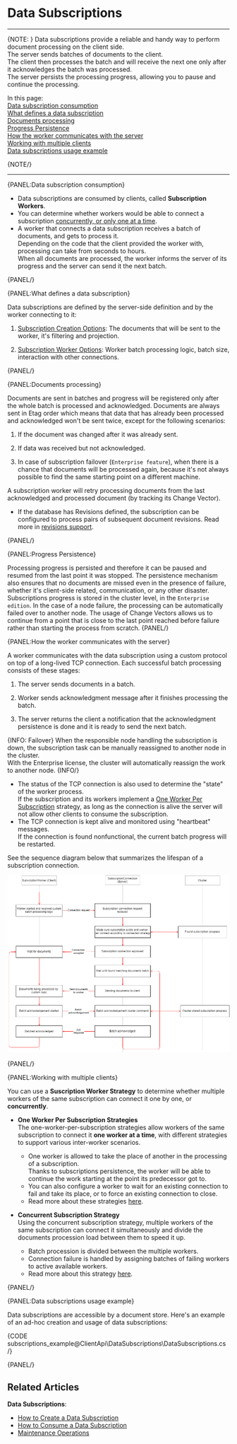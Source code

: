 ﻿# Data Subscriptions

---

{NOTE: }
Data subscriptions provide a reliable and handy way to perform document processing on the client side.  
The server sends batches of documents to the client.  
The client then processes the batch and will receive the next one only after it acknowledges the batch was processed.  
The server persists the processing progress, allowing you to pause and continue the processing.  

In this page:  
[Data subscription consumption](../../client-api/data-subscriptions/what-are-data-subscriptions#data-subscription-consumption)  
[What defines a data subscription](../../client-api/data-subscriptions/what-are-data-subscriptions#what-defines-a-data-subscription)  
[Documents processing](../../client-api/data-subscriptions/what-are-data-subscriptions#documents-processing)  
[Progress Persistence](../../client-api/data-subscriptions/what-are-data-subscriptions#progress-persistence)  
[How the worker communicates with the server](../../client-api/data-subscriptions/what-are-data-subscriptions#how-the-worker-communicates-with-the-server)  
[Working with multiple clients](../../client-api/data-subscriptions/what-are-data-subscriptions#working-with-multiple-clients)  
[Data subscriptions usage example](../../client-api/data-subscriptions/what-are-data-subscriptions#data-subscriptions-usage-example)  


{NOTE/}

---

{PANEL:Data subscription consumption}

* Data subscriptions are consumed by clients, called **Subscription Workers**.  
* You can determine whether workers would be able to connect a subscription 
  [concurrently, or only one at a time](../../client-api/data-subscriptions/consumption/how-to-consume-data-subscription#worker-interplay).  
* A worker that connects a data subscription receives a batch of documents, and gets to process it.  
  Depending on the code that the client provided the worker with, processing can take from seconds to hours.  
  When all documents are processed, the worker informs the server of its progress and the server can send it the next batch.  

{PANEL/}

{PANEL:What defines a data subscription}

Data subscriptions are defined by the server-side definition and by the worker connecting to it:

1. [Subscription Creation Options](../../client-api/data-subscriptions/creation/api-overview#subscriptioncreationoptions): The documents that will be sent to the worker, it's filtering and projection.

2. [Subscription Worker Options](../../client-api/data-subscriptions/consumption/api-overview#subscriptionworkeroptions): Worker batch processing logic, batch size, interaction with other connections.

{PANEL/}

{PANEL:Documents processing}

Documents are sent in batches and progress will be registered only after the whole batch is processed and acknowledged. 
Documents are always sent in Etag order which means that data that has already been processed and acknowledged won't be sent twice, except for the following scenarios:

1. If the document was changed after it was already sent.

2. If data was received but not acknowledged.

3. In case of subscription failover (`Enterprise feature`), when there is a chance that documents will be processed again, because it's not always possible to find the same starting point on a different machine.

A subscription worker will retry processing documents from the last acknowledged and processed document (by tracking its Change Vector).

* If the database has Revisions defined, the subscription can be configured to process pairs of subsequent document revisions. Read more in [revisions support](../../client-api/data-subscriptions/advanced-topics/subscription-with-revisioning).

{PANEL/}

{PANEL:Progress Persistence}

Processing progress is persisted and therefore it can be paused and resumed from the last point it was stopped. 
The persistence mechanism also ensures that no documents are missed even in the presence of failure, whether it's client-side related, communication, or any other disaster. 
Subscriptions progress is stored in the cluster level, in the `Enterprise edition`. In the case of a node failure, the processing can be automatically failed over to another node.
The usage of Change Vectors allows us to continue from a point that is close to the last point reached before failure rather than starting the process from scratch.
{PANEL/}

{PANEL:How the worker communicates with the server}

A worker communicates with the data subscription using a custom protocol on top of a long-lived TCP connection. Each successful batch processing consists of these stages:

1. The server sends documents in a batch.

2. Worker sends acknowledgment message after it finishes processing the batch.

3. The server returns the client a notification that the acknowledgment persistence is done and it is ready to send the next batch.

{INFO: Failover}
When the responsible node handling the subscription is down, the subscription task can be manually reassigned to another node in the cluster.  
With the Enterprise license, the cluster will automatically reassign the work to another node.
{INFO/}

* The status of the TCP connection is also used to determine the "state" of the worker process.  
  If the subscription and its workers implement a 
  [One Worker Per Subscription](../../client-api/data-subscriptions/consumption/how-to-consume-data-subscription#worker-interplay) 
  strategy, as long as the connection is alive the server will not allow 
  other clients to consume the subscription. 
* The TCP connection is kept alive and monitored using "heartbeat" messages.  
  If the connection is found nonfunctional, the current batch progress will be restarted.

See the sequence diagram below that summarizes the lifespan of a subscription connection.

![Subscription document processing](images/SubscriptionsDocumentProcessing.png)

{PANEL/}

{PANEL:Working with multiple clients}

You can use a **Suscription Worker Strategy** to determine whether multiple 
workers of the same subscription can connect it one by one, or **concurrently**.  

* **One Worker Per Subscription Strategies**  
  The one-worker-per-subscription strategies allow workers of the same subscription 
  to connect it **one worker at a time**, with different strategies to support various 
  inter-worker scenarios.  
   * One worker is allowed to take the place of another in the processing of a subscription.  
     Thanks to subscriptions persistence, the worker will be able to continue the work 
     starting at the point its predecessor got to.  
   * You can also configure a worker to wait for an existing connection to fail and take 
     its place, or to force an existing connection to close.  
   * Read more about these strategies [here](../../client-api/data-subscriptions/consumption/how-to-consume-data-subscription#one-worker-per-subscription-strategies).  

* **Concurrent Subscription Strategy**  
  Using the concurrent subscription strategy, multiple workers of the same subscription can 
  connect it simultaneously and divide the documents procession load between them to speed it up.  
   * Batch procession is divided between the multiple workers.  
   * Connection failure is handled by assigning batches of failing workers to 
     active available workers.  
   * Read more about this strategy [here](../../client-api/data-subscriptions/concurrent-subscriptions).  

{PANEL/}

{PANEL:Data subscriptions usage example}

Data subscriptions are accessible by a document store. Here's an example of an ad-hoc creation and usage of data subscriptions:

{CODE subscriptions_example@ClientApi\DataSubscriptions\DataSubscriptions.cs /}

{PANEL/}

## Related Articles

**Data Subscriptions**:

- [How to Create a Data Subscription](../../client-api/data-subscriptions/creation/how-to-create-data-subscription)
- [How to Consume a Data Subscription](../../client-api/data-subscriptions/consumption/how-to-consume-data-subscription)
- [Maintenance Operations](../../client-api/data-subscriptions/advanced-topics/maintenance-operations)
